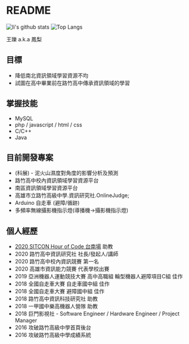 # README
![li's github stats](https://github-readme-stats.vercel.app/api?username=li0122&theme=vue-dark)
![Top Langs](https://github-readme-stats.vercel.app/api/top-langs/?username=li0122&layout=compact&theme=vue-dark)

王瓅 a.k.a 鳳梨  

## 目標
- 降低南北資訊領域學習資源不均
- 試圖在高中畢業前在路竹高中傳承資訊領域的學習

## 掌握技能
- MySQL
- php / javascript / html / css
- C/C++
- Java

## 目前開發專案
- (科展) - 泥火山濕度對角度的影響分析及預測
- 路竹高中校內資訊領域學習資源平台
- 南區資訊領域學習資源平台
- 高雄市立路竹高級中學.資訊研究社.OnlineJudge;
- Arduino 自走車 (避障/循跡)
- 多頻率無線攝影機指示燈(導播機->攝影機指示燈)

## 個人經歷  
- [2020 SITCON Hour of Code 台南場](https://flic.kr/s/aHsmTkAPFt) 助教
- 2020 路竹高中資訊研究社 社長/發起人/講師
- 2020 路竹高中校內資訊競賽 第一名
- 2020 高雄市資訊能力競賽 代表學校出賽
- 2019 亞洲機器人運動競技大賽 高中高職組 輪型機器人避障項目C組 佳作
- 2018 全國自走車大賽 自走車國中組 佳作
- 2018 全國自走車大賽 避障國中組 佳作
- 2018 路竹高中資訊科技研究社 助教
- 2018 一甲國中樂高機器人營隊 助教
- 2018 巨門影視社 - Software Engineer / Hardware Engineer / Project Manager 
- 2016 攻破路竹高級中學首頁後台
- 2016 攻破路竹高級中學成績系統
